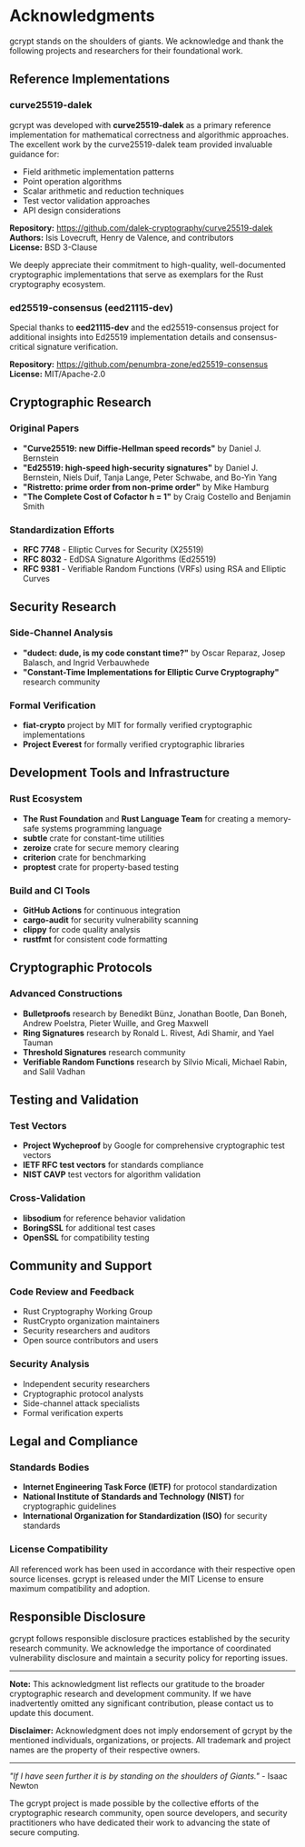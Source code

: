 # Acknowledgments

gcrypt stands on the shoulders of giants. We acknowledge and thank the following projects and researchers for their foundational work.

## Reference Implementations

### curve25519-dalek
gcrypt was developed with **curve25519-dalek** as a primary reference implementation for mathematical correctness and algorithmic approaches. The excellent work by the curve25519-dalek team provided invaluable guidance for:

- Field arithmetic implementation patterns
- Point operation algorithms  
- Scalar arithmetic and reduction techniques
- Test vector validation approaches
- API design considerations

**Repository:** https://github.com/dalek-cryptography/curve25519-dalek  
**Authors:** Isis Lovecruft, Henry de Valence, and contributors  
**License:** BSD 3-Clause

We deeply appreciate their commitment to high-quality, well-documented cryptographic implementations that serve as exemplars for the Rust cryptography ecosystem.

### ed25519-consensus (eed21115-dev)
Special thanks to **eed21115-dev** and the ed25519-consensus project for additional insights into Ed25519 implementation details and consensus-critical signature verification.

**Repository:** https://github.com/penumbra-zone/ed25519-consensus  
**License:** MIT/Apache-2.0

## Cryptographic Research

### Original Papers
- **"Curve25519: new Diffie-Hellman speed records"** by Daniel J. Bernstein
- **"Ed25519: high-speed high-security signatures"** by Daniel J. Bernstein, Niels Duif, Tanja Lange, Peter Schwabe, and Bo-Yin Yang
- **"Ristretto: prime order from non-prime order"** by Mike Hamburg
- **"The Complete Cost of Cofactor h = 1"** by Craig Costello and Benjamin Smith

### Standardization Efforts
- **RFC 7748** - Elliptic Curves for Security (X25519)
- **RFC 8032** - EdDSA Signature Algorithms (Ed25519)
- **RFC 9381** - Verifiable Random Functions (VRFs) using RSA and Elliptic Curves

## Security Research

### Side-Channel Analysis
- **"dudect: dude, is my code constant time?"** by Oscar Reparaz, Josep Balasch, and Ingrid Verbauwhede
- **"Constant-Time Implementations for Elliptic Curve Cryptography"** research community

### Formal Verification
- **fiat-crypto** project by MIT for formally verified cryptographic implementations
- **Project Everest** for formally verified cryptographic libraries

## Development Tools and Infrastructure

### Rust Ecosystem
- **The Rust Foundation** and **Rust Language Team** for creating a memory-safe systems programming language
- **subtle** crate for constant-time utilities
- **zeroize** crate for secure memory clearing
- **criterion** crate for benchmarking
- **proptest** crate for property-based testing

### Build and CI Tools
- **GitHub Actions** for continuous integration
- **cargo-audit** for security vulnerability scanning
- **clippy** for code quality analysis
- **rustfmt** for consistent code formatting

## Cryptographic Protocols

### Advanced Constructions
- **Bulletproofs** research by Benedikt Bünz, Jonathan Bootle, Dan Boneh, Andrew Poelstra, Pieter Wuille, and Greg Maxwell
- **Ring Signatures** research by Ronald L. Rivest, Adi Shamir, and Yael Tauman
- **Threshold Signatures** research community
- **Verifiable Random Functions** research by Silvio Micali, Michael Rabin, and Salil Vadhan

## Testing and Validation

### Test Vectors
- **Project Wycheproof** by Google for comprehensive cryptographic test vectors
- **IETF RFC test vectors** for standards compliance
- **NIST CAVP** test vectors for algorithm validation

### Cross-Validation
- **libsodium** for reference behavior validation
- **BoringSSL** for additional test cases
- **OpenSSL** for compatibility testing

## Community and Support

### Code Review and Feedback
- Rust Cryptography Working Group
- RustCrypto organization maintainers
- Security researchers and auditors
- Open source contributors and users

### Security Analysis
- Independent security researchers
- Cryptographic protocol analysts
- Side-channel attack specialists
- Formal verification experts

## Legal and Compliance

### Standards Bodies
- **Internet Engineering Task Force (IETF)** for protocol standardization
- **National Institute of Standards and Technology (NIST)** for cryptographic guidelines
- **International Organization for Standardization (ISO)** for security standards

### License Compatibility
All referenced work has been used in accordance with their respective open source licenses. gcrypt is released under the MIT License to ensure maximum compatibility and adoption.

## Responsible Disclosure

gcrypt follows responsible disclosure practices established by the security research community. We acknowledge the importance of coordinated vulnerability disclosure and maintain a security policy for reporting issues.

---

**Note:** This acknowledgment list reflects our gratitude to the broader cryptographic research and development community. If we have inadvertently omitted any significant contribution, please contact us to update this document.

**Disclaimer:** Acknowledgment does not imply endorsement of gcrypt by the mentioned individuals, organizations, or projects. All trademark and project names are the property of their respective owners.

---

*"If I have seen further it is by standing on the shoulders of Giants."* - Isaac Newton

The gcrypt project is made possible by the collective efforts of the cryptographic research community, open source developers, and security practitioners who have dedicated their work to advancing the state of secure computing.